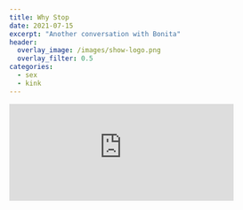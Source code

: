 ```yaml
---
title: Why Stop
date: 2021-07-15
excerpt: "Another conversation with Bonita"
header:
  overlay_image: /images/show-logo.png
  overlay_filter: 0.5
categories:
  - sex
  - kink
---
```


<iframe src="https://open.spotify.com/embed-podcast/episode/2igDHT9ClLOggLZvx0kOon" width="80%" height="175" frameborder="0" allowtransparency="true" allow="encrypted-media"></iframe>
